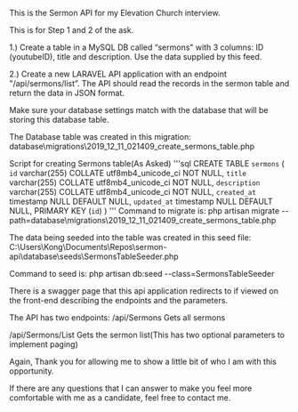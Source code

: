 This is the Sermon API for my Elevation Church interview.

This is for Step 1 and 2 of the ask.

1.) Create a table in a MySQL DB called “sermons" with 3 columns: ID (youtubeID), title and description. Use the data supplied by this feed. 

2.) Create a new LARAVEL API application with an endpoint "/api/sermons/list”. The API should read the records in the sermon table and return the data in JSON format.

Make sure your database settings match with the database that will be storing this database table.

The Database table was created in this migration:
database\migrations\2019_12_11_021409_create_sermons_table.php

Script for creating Sermons table(As Asked)
'''sql
CREATE TABLE `sermons` (
  `id` varchar(255) COLLATE utf8mb4_unicode_ci NOT NULL,
  `title` varchar(255) COLLATE utf8mb4_unicode_ci NOT NULL,
  `description` varchar(255) COLLATE utf8mb4_unicode_ci NOT NULL,
  `created_at` timestamp NULL DEFAULT NULL,
  `updated_at` timestamp NULL DEFAULT NULL,
  PRIMARY KEY (`id`)
)
'''
Command to migrate is: php artisan migrate --path=database\migrations\2019_12_11_021409_create_sermons_table.php

The data being seeded into the table was created in this seed file:
C:\Users\Kong\Documents\Repos\sermon-api\database\seeds\SermonsTableSeeder.php

Command to seed is: php artisan db:seed --class=SermonsTableSeeder

There is a swagger page that this api application redirects to if viewed on the front-end describing the endpoints and the parameters.

The API has two endpoints: 
/api/Sermons
Gets all sermons

/api/Sermons/List
Gets the sermon list(This has two optional parameters to implement paging)

Again, Thank you for allowing me to show a little bit of who I am with this opportunity.

If there are any questions that I can answer to make you feel more comfortable with me as a candidate, feel free to contact me.
